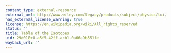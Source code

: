 ```yaml
---
content_type: external-resource
external_url: http://www.wiley.com/legacy/products/subject/physics/toi/
has_external_license_warning: true
license: https://en.wikipedia.org/wiki/All_rights_reserved
status: ''
title: Table of the Isotopes
uid: 29d010c8-a5f5-42ff-acb1-0a66a9b551fe
wayback_url: ''
---
```

